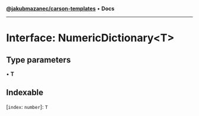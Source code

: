 [**@jakubmazanec/carson-templates**](../../../README.md) • **Docs**

---

# Interface: NumericDictionary\<T\>

## Type parameters

• **T**

## Indexable

\[`index`: `number`\]: `T`
